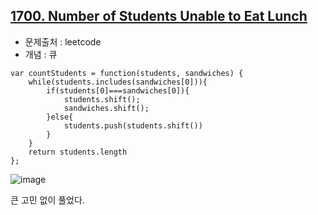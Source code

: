 ## [1700. Number of Students Unable to Eat Lunch](https://leetcode.com/problems/number-of-students-unable-to-eat-lunch/description/?envType=problem-list-v2&envId=queue&difficulty=EASY)

- 문제출처 : leetcode
- 개념 : 큐


```
var countStudents = function(students, sandwiches) {
    while(students.includes(sandwiches[0])){
        if(students[0]===sandwiches[0]){
            students.shift();
            sandwiches.shift();
        }else{
            students.push(students.shift())
        }
    }
    return students.length
};
```
![image](https://github.com/user-attachments/assets/8bdfb53c-019c-4924-893d-3ada291626a2)

큰 고민 없이 풀었다.
